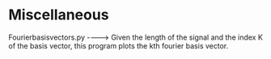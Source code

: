 # Miscellaneous

Fourierbasisvectors.py ----> Given the length of the signal and the index K of the basis vector, this program plots the kth fourier basis vector.
